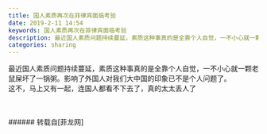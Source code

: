 ```yaml
---
title: 国人素质再次在菲律宾面临考验
date: 2019-2-11 14:54
keywords: 国人素质再次在菲律宾面临考验
description: 最近国人素质问题持续蔓延，素质这种事真的是全靠个人自觉，一不小心就一颗老鼠屎坏了一锅粥。影响了外国人对我们大中国的印象已不是个人问题了。这不，马上又有一起，连国人都看不下去了，真的太太丢人了
categories: sharing
---
```

<td class="t_f" id="postmessage_2966733">

最近国人素质问题持续蔓延，素质这种事真的是全靠个人自觉，一不小心就一颗老鼠屎坏了一锅粥。影响了外国人对我们大中国的印象已不是个人问题了。<br/>
这不，马上又有一起，连国人都看不下去了，真的太太丢人了<br/>
<img alt="" border="0" class="zoom" data-cf-modified-c3ed8c32bfaef0bcf1fb3f81-="" file="http://www.flw.ph/data/appbyme/upload/image/201902/11/I7FxMdvYLIFf.jpg" id="aimg_g6K57" lazyloadthumb="1" onclick="" onmouseover="" src="http://www.flw.ph/data/appbyme/upload/image/201902/11/I7FxMdvYLIFf.jpg"/><br/>
<br/>
<img alt="" border="0" class="zoom" data-cf-modified-c3ed8c32bfaef0bcf1fb3f81-="" file="http://www.flw.ph/data/appbyme/upload/image/201902/11/UF1oPUkQwVY2.jpg" id="aimg_S25Jt" lazyloadthumb="1" onclick="" onmouseover="" src="http://www.flw.ph/data/appbyme/upload/image/201902/11/UF1oPUkQwVY2.jpg"/><br/>
<br/>
</td>
###### 转载自[菲龙网]